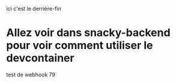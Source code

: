 ici c'est le derrière-fin

# Allez voir dans snacky-backend pour voir comment utiliser le devcontainer

test de webhook 79

